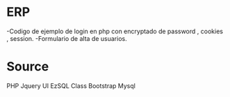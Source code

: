 ERP
===

-Codigo de ejemplo de login en php con encryptado de password , cookies , session.
-Formulario de alta de usuarios.

Source
===

PHP
Jquery UI
EzSQL Class
Bootstrap
Mysql

